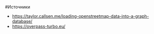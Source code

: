 #Источники
 - https://taylor.callsen.me/loading-openstreetmap-data-into-a-graph-database/
 - https://overpass-turbo.eu/